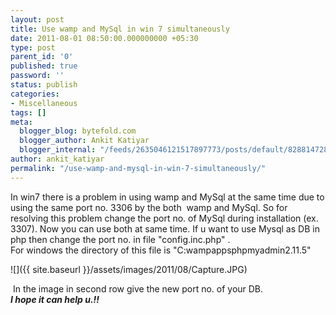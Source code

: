 ```yaml
---
layout: post
title: Use wamp and MySql in win 7 simultaneously
date: 2011-08-01 08:50:00.000000000 +05:30
type: post
parent_id: '0'
published: true
password: ''
status: publish
categories:
- Miscellaneous
tags: []
meta:
  blogger_blog: bytefold.com
  blogger_author: Ankit Katiyar
  blogger_internal: "/feeds/2635046121517897773/posts/default/8288147280827228923"
author: ankit_katiyar
permalink: "/use-wamp-and-mysql-in-win-7-simultaneously/"
---
```

In win7 there is a problem in using wamp and MySql at the same time due to using the same port no. 3306 by the both &nbsp;wamp and MySql.&nbsp;So for resolving this problem change the port no. of MySql during installation (ex. 3307). Now you can use both at same time. If u want to use Mysql as DB in php then change the port no. in file "config.inc.php" .  
For windows the directory of this file is "C:wampappsphpmyadmin2.11.5"

![]({{ site.baseurl }}/assets/images/2011/08/Capture.JPG)

&nbsp;In the image in second row give the new port no. of your DB.  
**_I hope it can help u.!!_**

